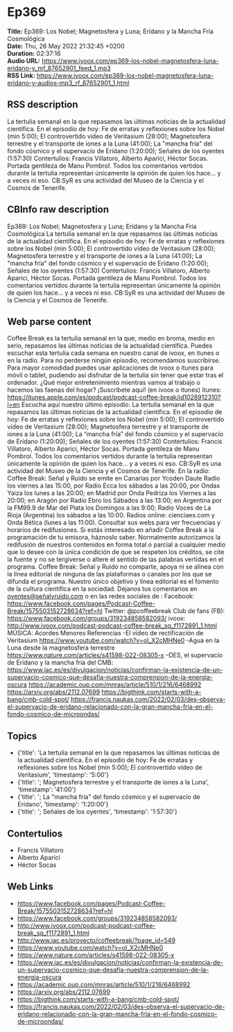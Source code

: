 # Ep369  
**Title:** Ep369: Los Nobel; Magnetosfera y Luna; Erídano y la Mancha Fría Cosmológica  
**Date:** Thu, 26 May 2022 21:32:45 +0200  
**Duration:** 02:37:16  
**Audio URL:** https://www.ivoox.com/ep369-los-nobel-magnetosfera-luna-eridano-y_mf_87652901_feed_1.mp3  
**RSS Link:** https://www.ivoox.com/ep369-los-nobel-magnetosfera-luna-eridano-y-audios-mp3_rf_87652901_1.html  

## RSS description
La tertulia semanal en la que repasamos las últimas noticias de la actualidad científica. En el episodio de hoy: Fe de erratas y reflexiones sobre los Nobel (min 5:00); El controvertido vídeo de Veritasium (28:00); Magnetosfera terrestre y el transporte de iones a la Luna (41:00); La "mancha fría" del fondo cósmico y el supervacío de Erídano (1:20:00); Señales de los oyentes (1:57:30)  Contertulios: Francis Villatoro, Alberto Aparici, Héctor Socas. Portada gentileza de Manu Pombrol. Todos los comentarios vertidos durante la tertulia representan únicamente la opinión de quien los hace... y a veces ni eso. CB:SyR es una actividad del Museo de la Ciencia y el Cosmos de Tenerife.

## CBInfo raw description
Ep369: Los Nobel; Magnetosfera y Luna; Erídano y la Mancha Fría Cosmológica
La tertulia semanal en la que repasamos las últimas noticias de la actualidad científica. En el episodio de hoy: Fe de erratas y reflexiones sobre los Nobel (min 5:00); El controvertido vídeo de Veritasium (28:00); Magnetosfera terrestre y el transporte de iones a la Luna (41:00); La "mancha fría" del fondo cósmico y el supervacío de Erídano (1:20:00); Señales de los oyentes (1:57:30)  Contertulios: Francis Villatoro, Alberto Aparici, Héctor Socas. Portada gentileza de Manu Pombrol. Todos los comentarios vertidos durante la tertulia representan únicamente la opinión de quien los hace... y a veces ni eso. CB:SyR es una actividad del Museo de la Ciencia y el Cosmos de Tenerife.


## Web parse content
Coffee Break es la tertulia semanal en la que, medio en broma, medio en serio, repasamos las últimas noticias de la actualidad científica. Puedes escuchar esta tertulia cada semana en nuestro canal de ivoox, en itunes o en la radio. Para no perderse ningún episodio, recomendamos suscribirse. Para mayor comodidad puedes usar aplicaciones de ivoox o itunes para móvil o tablet, pudiendo así disfrutar de la tertulia sin tener que estar tras el ordenador. ¿Qué mejor entretenimiento mientras vamos al trabajo o hacemos las faenas del hogar? ¡Suscríbete aquí! (en ivoox o itunes) itunes: https://itunes.apple.com/es/podcast/podcast-coffee-break/id1028912310?l=en Escucha aquí nuestro último episodio: La tertulia semanal en la que repasamos las últimas noticias de la actualidad científica. En el episodio de hoy: Fe de erratas y reflexiones sobre los Nobel (min 5:00); El controvertido vídeo de Veritasium (28:00); Magnetosfera terrestre y el transporte de iones a la Luna (41:00); La “mancha fría” del fondo cósmico y el supervacío de Erídano (1:20:00); Señales de los oyentes (1:57:30) Contertulios: Francis Villatoro, Alberto Aparici, Héctor Socas. Portada gentileza de Manu Pombrol. Todos los comentarios vertidos durante la tertulia representan únicamente la opinión de quien los hace… y a veces ni eso. CB:SyR es una actividad del Museo de la Ciencia y el Cosmos de Tenerife. En la radio: Coffee Break: Señal y Ruido se emite en Canarias por Ycoden Daute Radio los viernes a las 15:00, por Radio Ecca los sábados a las 20:00, por Ondas Yaiza los lunes a las 20:00; en Madrid por Onda Pedriza los Viernes a las 20:00; en Aragón por Radio Ebro los Sábados a las 13:00; en Argentina por la FM99.9 de Mar del Plata los Domingos a las 9:00; Radio Voces de La Rioja (Argentina) los sábados a las 10:00. Radios online: cienciaes.com y Onda Bética (lunes a las 11:00). Consultar sus webs para ver frecuencias y horarios de redifusiones. Si estás interesado en añadir Coffee Break a la programación de tu emisora, háznoslo saber. Normalmente autorizamos la redifusión de nuestros contenidos en forma total o parcial a cualquier medio que lo desee con la única condición de que se respeten los créditos, se cite la fuente y no se tergiverse o altere el sentido de las palabras vertidas en el programa. Coffee Break: Señal y Ruido no comparte, apoya ni se alinea con la línea editorial de ninguna de las plataformas o canales por los que se difunda el programa. Nuestro único objetivo y línea editorial es el fomento de la cultura científica en la sociedad. Déjanos tus comentarios en oyentes@señalyruido.com o en las redes sociales de : Facebook: https://www.facebook.com/pages/Podcast-Coffee-Break/1575503152728634?ref=hl Twitter: @pcoffeebreak Club de fans (FB): https://www.facebook.com/groups/319234858582093/ ivoox: http://www.ivoox.com/podcast-podcast-coffee-break_sq_f1172891_1.html MÚSICA: Acordes Menores Referencias -El vídeo de rectificación de Veritasium https://www.youtube.com/watch?v=oI_X2cMHNe0 -Agua en la Luna desde la magnetosfera terrestre https://www.nature.com/articles/s41598-022-08305-x –DES, el supervacío de Erídano y la mancha fría del CMB: https://www.iac.es/es/divulgacion/noticias/confirman-la-existencia-de-un-supervacio-cosmico-que-desafia-nuestra-comprension-de-la-energia-oscura https://academic.oup.com/mnras/article/510/1/216/6468992 https://arxiv.org/abs/2112.07699 https://bigthink.com/starts-with-a-bang/cmb-cold-spot/ https://francis.naukas.com/2022/02/03/des-observa-el-supervacio-de-eridano-relacionado-con-la-gran-mancha-fria-en-el-fondo-cosmico-de-microondas/

## Topics
- {'title': 'La tertulia semanal en la que repasamos las últimas noticias de la actualidad científica. En el episodio de hoy: Fe de erratas y reflexiones sobre los Nobel (min 5:00); El controvertido vídeo de Veritasium', 'timestamp': '5:00'}
- {'title': '; Magnetosfera terrestre y el transporte de iones a la Luna', 'timestamp': '41:00'}
- {'title': '; La "mancha fría" del fondo cósmico y el supervacío de Erídano', 'timestamp': '1:20:00'}
- {'title': '; Señales de los oyentes', 'timestamp': '1:57:30'}
## Contertulios
- Francis Villatoro
- Alberto Aparici
- Héctor Socas
## Web Links
- https://www.facebook.com/pages/Podcast-Coffee-Break/1575503152728634?ref=hl
- https://www.facebook.com/groups/319234858582093/
- http://www.ivoox.com/podcast-podcast-coffee-break_sq_f1172891_1.html
- http://www.iac.es/proyecto/coffeebreak/?page_id=549
- https://www.youtube.com/watch?v=oI_X2cMHNe0
- https://www.nature.com/articles/s41598-022-08305-x
- https://www.iac.es/es/divulgacion/noticias/confirman-la-existencia-de-un-supervacio-cosmico-que-desafia-nuestra-comprension-de-la-energia-oscura
- https://academic.oup.com/mnras/article/510/1/216/6468992
- https://arxiv.org/abs/2112.07699
- https://bigthink.com/starts-with-a-bang/cmb-cold-spot/
- https://francis.naukas.com/2022/02/03/des-observa-el-supervacio-de-eridano-relacionado-con-la-gran-mancha-fria-en-el-fondo-cosmico-de-microondas/